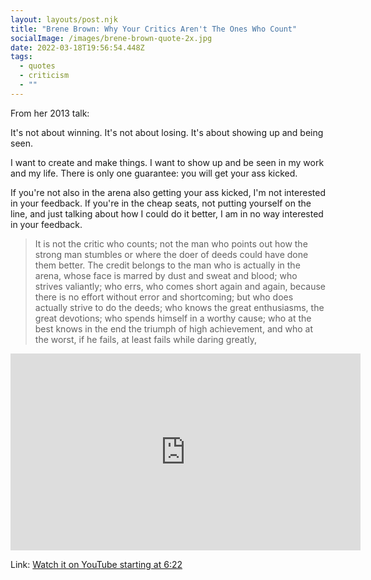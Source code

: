 ```yaml
---
layout: layouts/post.njk
title: "Brene Brown: Why Your Critics Aren't The Ones Who Count"
socialImage: /images/brene-brown-quote-2x.jpg
date: 2022-03-18T19:56:54.448Z
tags:
  - quotes
  - criticism
  - ""
---
```

From her 2013 talk:

It's not about winning. It's not about losing. It's about showing up and being seen.

I want to create and make things. I want to show up and be seen in my work and my life. There is only one guarantee: you will get your ass kicked.

If you're not also in the arena also getting your ass kicked, I'm not interested in your feedback. If you're in the cheap seats, not putting yourself on the line, and just talking about how I could do it better, I am in no way interested in your feedback.

> It is not the critic who counts; not the man who points out how the strong man stumbles or where the doer of deeds could have done them better. The credit belongs to the man who is actually in the arena, whose face is marred by dust and sweat and blood; who strives valiantly; who errs, who comes short again and again, because there is no effort without error and shortcoming; but who does actually strive to do the deeds; who knows the great enthusiasms, the great devotions; who spends himself in a worthy cause; who at the best knows in the end the triumph of high achievement, and who at the worst, if he fails, at least fails while daring greatly,

<iframe width="560" height="315" src="https://www.youtube.com/embed/8-JXOnFOXQk?start=382" title="YouTube video player" frameborder="0" allow="accelerometer; autoplay; clipboard-write; encrypted-media; gyroscope; picture-in-picture" allowfullscreen></iframe>

Link: [Watch it on YouTube starting at 6:22](https://youtu.be/8-JXOnFOXQk?t=380)